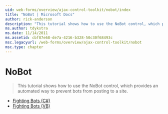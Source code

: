 ```yaml
---
uid: web-forms/overview/ajax-control-toolkit/nobot/index
title: "NoBot | Microsoft Docs"
author: rick-anderson
description: "This tutorial shows how to use the NoBot control, which provides an automated way to prevent bots from posting to a site."
ms.author: tdykstra
ms.date: 11/14/2011
ms.assetid: cbf87e68-de7a-4216-b328-50c30f68493c
msc.legacyurl: /web-forms/overview/ajax-control-toolkit/nobot
msc.type: chapter
---
```

# NoBot

> This tutorial shows how to use the NoBot control, which provides an automated way to prevent bots from posting to a site.

- [Fighting Bots (C#)](fighting-bots-cs.md)
- [Fighting Bots (VB)](fighting-bots-vb.md)

